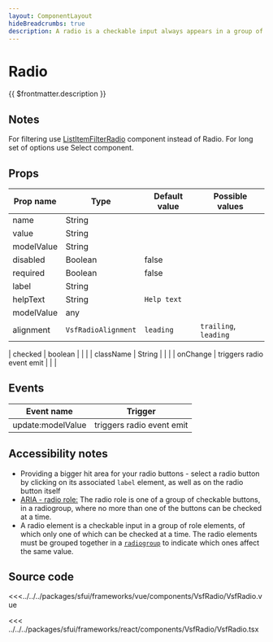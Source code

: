 ```yaml
---
layout: ComponentLayout
hideBreadcrumbs: true
description: A radio is a checkable input always appears in a group of elements with the same role, where no more than one of the radio can be checked at a time.
---
```

# Radio

{{ $frontmatter.description }}

<Generate />

## Notes

For filtering use [ListItemFilterRadio](listitemfilterradio.md) component instead of Radio. For long set of options use Select component.

<!-- vue -->

## Props

| Prop name  | Type                | Default value | Possible values       |
| ---------- | ------------------- | ------------- | --------------------- |
| name       | String              |               |                       |
| value      | String              |               |                       |
| modelValue | String              |               |                       |
| disabled   | Boolean             | false         |                       |
| required   | Boolean             | false         |                       |
| label      | String              |               |                       |
| helpText   | String              | `Help text`   |                       |
| modelValue | any                 |               |                       |
| alignment  | `VsfRadioAlignment` | `leading`     | `trailing`, `leading` |
<!-- react -->
| checked   | boolean             |               |                       |
| className | String              |               |                       |
| onChange   | triggers radio event emit | | |
<!-- end react -->

<!-- vue -->
## Events

| Event name        |          Trigger          |
| ----------------- | :-----------------------: |
| update:modelValue | triggers radio event emit |

<!-- end vue -->

## Accessibility notes

- Providing a bigger hit area for your radio buttons - select a radio button by clicking on its associated `label` element, as well as on the radio button itself
- [ARIA - radio role:](https://developer.mozilla.org/en-US/docs/Web/Accessibility/ARIA/Roles/radio_role) The radio role is one of a group of checkable buttons, in a radiogroup, where no more than one of the buttons can be checked at a time.
- A radio element is a checkable input in a group of role elements, of which only one of which can be checked at a time. The radio elements must be grouped together in a [`radiogroup`](https://developer.mozilla.org/en-US/docs/Web/Accessibility/ARIA/Roles/radiogroup_role) to indicate which ones affect the same value.

## Source code

<!-- vue -->
<<<../../../packages/sfui/frameworks/vue/components/VsfRadio/VsfRadio.vue
<!-- end vue -->

<!-- react -->
<<< ../../../packages/sfui/frameworks/react/components/VsfRadio/VsfRadio.tsx
<!-- end react -->
